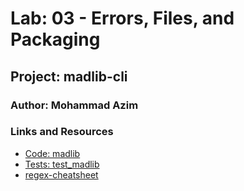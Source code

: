 
# Lab: 03 - Errors, Files, and Packaging
## Project: madlib-cli
### Author: Mohammad Azim

### Links and Resources
- [Code: madlib](https://github.com/Mohammad99Azim/madlib-cli/blob/main/madlib.py)
- [Tests: test_madlib](https://github.com/Mohammad99Azim/madlib-cli/blob/main/tests/test_madlib.py)
- [regex-cheatsheet](https://www.dataquest.io/blog/regex-cheatsheet/)
